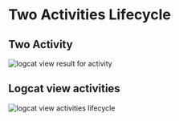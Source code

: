# Two Activities Lifecycle

## Two Activity


![logcat view result for activity](https://user-images.githubusercontent.com/46137894/55880911-67373d80-5bc1-11e9-9505-e4a3d3742de2.gif)


## Logcat view activities

![logcat view activities lifecycle](https://user-images.githubusercontent.com/46137894/55880917-6acac480-5bc1-11e9-9503-4e520f15104e.png)
